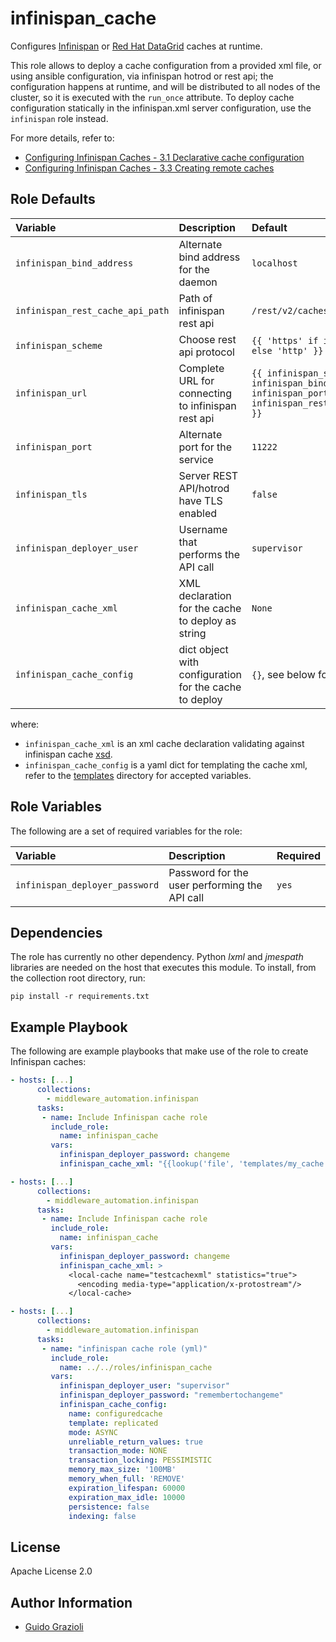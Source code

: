 infinispan_cache
================

Configures [Infinispan](https://infinispan.org/) or [Red Hat DataGrid](https://www.redhat.com/en/technologies/jboss-middleware/data-grid) caches at runtime.

This role allows to deploy a cache configuration from a provided xml file, or using ansible configuration, via infinispan hotrod or rest api; the configuration
happens at runtime, and will be distributed to all nodes of the cluster, so it is executed with the `run_once` attribute. To deploy cache configuration statically
in the infinispan.xml server configuration, use the `infinispan` role instead.

For more details, refer to:
* [Configuring Infinispan Caches - 3.1 Declarative cache configuration](https://infinispan.org/docs/stable/titles/configuring/configuring.html#declarative-cache-configuration_cache-configuration)
* [Configuring Infinispan Caches - 3.3 Creating remote caches](https://infinispan.org/docs/stable/titles/configuring/configuring.html#creating-remote-caches)


Role Defaults
-------------

| Variable | Description | Default |
|:---------|:------------|:--------|
|`infinispan_bind_address`| Alternate bind address for the daemon | `localhost` |
|`infinispan_rest_cache_api_path`| Path of infinispan rest api | `/rest/v2/caches/` |
|`infinispan_scheme`| Choose rest api protocol | `{{ 'https' if infinispan_tls else 'http' }}` |
|`infinispan_url`| Complete URL for connecting to infinispan rest api | `{{ infinispan_scheme }}://{{ infinispan_bind_address }}:{{ infinispan_port }}{{ infinispan_rest_cache_api_path }}` |
|`infinispan_port`| Alternate port for the service | `11222` |
|`infinispan_tls`| Server REST API/hotrod have TLS enabled | `false` |
|`infinispan_deployer_user`| Username that performs the API call | `supervisor` |
|`infinispan_cache_xml`| XML declaration for the cache to deploy as string | `None` |
|`infinispan_cache_config`| dict object with configuration for the cache to deploy | `{}`, see below for specs |

where:

* `infinispan_cache_xml` is an xml cache declaration validating against infinispan cache [xsd](https://infinispan.org/schemas/infinispan-config-12.1.xsd).
* `infinispan_cache_config` is a yaml dict for templating the cache xml, refer to the [templates](templates/) directory for accepted variables.


Role Variables
--------------

The following are a set of required variables for the role:

| Variable | Description | Required |
|:---------|:------------|:---------|
|`infinispan_deployer_password`| Password for the user performing the API call | `yes` |


Dependencies
------------

The role has currently no other dependency. Python _lxml_ and _jmespath_ libraries are needed on the host that executes this module.
To install, from the collection root directory, run:

    pip install -r requirements.txt


Example Playbook
----------------

The following are example playbooks that make use of the role to create Infinispan caches:

```yaml
- hosts: [...]
      collections:
        - middleware_automation.infinispan
      tasks:
       - name: Include Infinispan cache role
         include_role:
           name: infinispan_cache
         vars:
           infinispan_deployer_password: changeme
           infinispan_cache_xml: "{{lookup('file', 'templates/my_cache.xml') }}"
```

```yaml
- hosts: [...]
      collections:
        - middleware_automation.infinispan
      tasks:
       - name: Include Infinispan cache role
         include_role:
           name: infinispan_cache
         vars:
           infinispan_deployer_password: changeme
           infinispan_cache_xml: >
             <local-cache name="testcachexml" statistics="true">
               <encoding media-type="application/x-protostream"/>
             </local-cache>
```


```yaml
- hosts: [...]
      collections:
        - middleware_automation.infinispan
      tasks:
       - name: "infinispan cache role (yml)"
         include_role:
           name: ../../roles/infinispan_cache
         vars:
           infinispan_deployer_user: "supervisor"
           infinispan_deployer_password: "remembertochangeme"
           infinispan_cache_config:
             name: configuredcache
             template: replicated
             mode: ASYNC
             unreliable_return_values: true
             transaction_mode: NONE
             transaction_locking: PESSIMISTIC
             memory_max_size: '100MB'
             memory_when_full: 'REMOVE'
             expiration_lifespan: 60000
             expiration_max_idle: 10000
             persistence: false
             indexing: false
```


License
-------

Apache License 2.0


Author Information
------------------

* [Guido Grazioli](https://github.com/guidograzioli)
